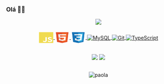 ### Olá 🙋‍♀

<div align="center">
 <a href="https://github.com/paolasoares">
 <img height="160em" src="https://github-readme-stats.vercel.app/api/top-langs/?username=paolasoares&layout=compact&langs_count=7&theme=aura"/>
</div>

<div style="display: inline_block" align="center"><br>
  <img align="center" alt="Js" height="30" width="40" src="https://raw.githubusercontent.com/devicons/devicon/master/icons/javascript/javascript-plain.svg">
  <img align="center" alt="HTML" height="30" width="40" src="https://raw.githubusercontent.com/devicons/devicon/master/icons/html5/html5-original.svg">
  <img align="center" alt="CSS" height="30" width="40" src="https://raw.githubusercontent.com/devicons/devicon/master/icons/css3/css3-original.svg">
  <img align="center" alt="MySQL" height="30" width="40" src="https://cdn.jsdelivr.net/gh/devicons/devicon/icons/mysql/mysql-original.svg" />
  <img align="center" alt="Git" height="30" width="40" src="https://cdn.jsdelivr.net/gh/devicons/devicon/icons/git/git-original.svg" />
  <img align="center" alt="TypeScript" height="30" width="40" src="https://cdn.jsdelivr.net/gh/devicons/devicon/icons/typescript/typescript-plain.svg" />

</div>
 
 ##
 
 <div align="center"> 
   <a href = "soarespaola009@gmail.com"><img src="https://img.shields.io/badge/-Gmail-0078D4?style=for-the-badge&logo=microsoft-gmail&logoColor=white" target="_blank"></a>
   <a href="https://linkedin.com/in/paola-soares-7678731b8/" target="_blank"><img src="https://img.shields.io/badge/-LinkedIn-%230077B5?style=for-the-badge&logo=linkedin&logoColor=white" target="_blank"></a> 
  </a>
</div>

##
 <div align="center">
    <img src="https://github-readme-streak-stats.herokuapp.com/?user=paolasoares&llayout=compact&langs_count=7&theme=highcontrast" alt="paola" />
 </div>
 
